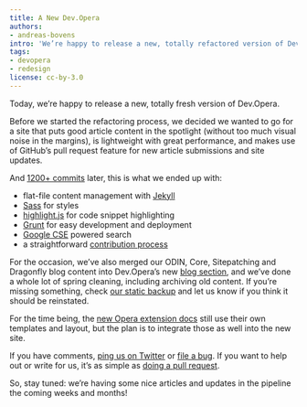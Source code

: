 ```yaml
---
title: A New Dev.Opera
authors:
- andreas-bovens
intro: 'We’re happy to release a new, totally refactored version of Dev.Opera today. Under the hood, you’ll find Jekyll, Sass, Grunt, and more, and submitting articles is as simple as doing a pull request.'
tags:
- devopera
- redesign
license: cc-by-3.0
---
```


Today, we’re happy to release a new, totally fresh version of Dev.Opera.

Before we started the refactoring process, we decided we wanted to go for a site that puts good article content in the spotlight (without too much visual noise in the margins), is lightweight with great performance, and makes use of GitHub’s pull request feature for new article submissions and site updates.

And [1200+ commits](https://github.com/operasoftware/devopera/graphs/contributors) later, this is what we ended up with:

- flat-file content management with [Jekyll](http://jekyllrb.com/)
- [Sass](http://sass-lang.com) for styles
- [highlight.js](http://highlightjs.org/) for code snippet highlighting
- [Grunt](http://gruntjs.com/) for easy development and deployment
- [Google CSE](https://www.google.com/cse/) powered search
- a straightforward [contribution process](https://github.com/operasoftware/devopera/blob/master/CONTRIBUTING.md)

For the occasion, we’ve also merged our ODIN, Core, Sitepatching and Dragonfly blog content into Dev.Opera’s new [blog section](http://dev.opera.com/blog/), and we’ve done a whole lot of spring cleaning, including archiving old content. If you’re missing something, check [our static backup](https://github.com/operasoftware/devopera-static-backup/tree/master/http/dev.opera.com/articles/view) and let us know if you think it should be reinstated.

For the time being, the [new Opera extension docs](http://dev.opera.com/extensions/) still use their own templates and layout, but the plan is to integrate those as well into the new site.

If you have comments, [ping us on Twitter](https://twitter.com/odevrel) or [file a bug](https://github.com/operasoftware/devopera/issues/new).
If you want to help out or write for us, it’s as simple as [doing a pull request](https://github.com/operasoftware/devopera/blob/master/CONTRIBUTING.md).

So, stay tuned: we’re having some nice articles and updates in the pipeline the coming weeks and months!
